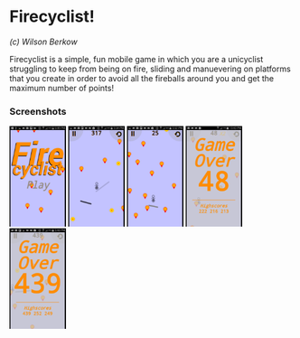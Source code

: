 # Firecyclist!
*(c) Wilson Berkow*

Firecyclist is a simple, fun mobile game in which you are a unicyclist struggling to keep from being on
fire, sliding and manuevering on platforms that you create in order to avoid all the
fireballs around you and get the maximum number of points!

### Screenshots
<img src="screenshots/home-0.png" alt="Home 0" style="width: 100px;" />

<img src="screenshots/gameplay-0.png" alt="Gameplay 0" style="width: 100px;" />

<img src="screenshots/gameplay-1.png" alt="Gameplay 1" style="width: 100px;" />

<img src="screenshots/gameover-0.png" alt="Gameover 0" style="width: 100px;" />

<img src="screenshots/gameover-1.png" alt="Gameover 1" style="width: 100px;" />